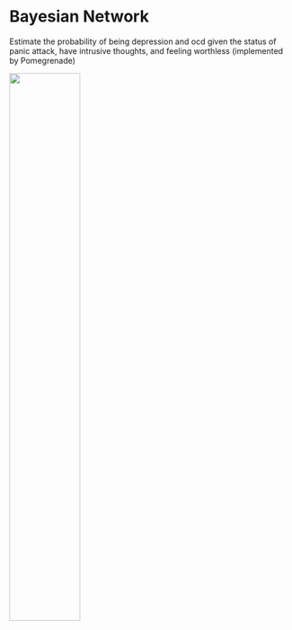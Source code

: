 # Bayesian Network
Estimate the probability of being depression and ocd given the status of panic attack, have intrusive thoughts, and feeling worthless (implemented by Pomegrenade)

<img src="https://i.ibb.co/4gy9fR9/bay.jpg" width="50%">
